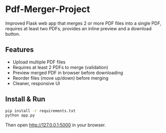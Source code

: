 # Pdf-Merger-Project

Improved Flask web app that merges 2 or more PDF files into a single PDF, requires at least two PDFs, provides an inline preview and a download button.

## Features
- Upload multiple PDF files
- Requires at least 2 PDFs to merge (validation)
- Preview merged PDF in browser before downloading
- Reorder files (move up/down) before merging
- Cleaner, responsive UI

## Install & Run
```bash
pip install -r requirements.txt
python app.py
```
Then open http://127.0.0.1:5000 in your browser.

